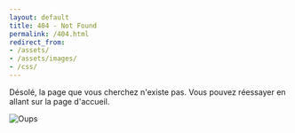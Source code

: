 ```yaml
---
layout: default
title: 404 - Not Found
permalink: /404.html
redirect_from:
- /assets/
- /assets/images/
- /css/
---
```


<div class="notfound">
    <p>
        Désolé, la page que vous cherchez n'existe pas. 
        Vous pouvez réessayer en allant sur la page d'accueil.
    </p>
    <img src="{{ site.baseurl }}/assets/images/oups.png" alt="Oups"/>
</div>
